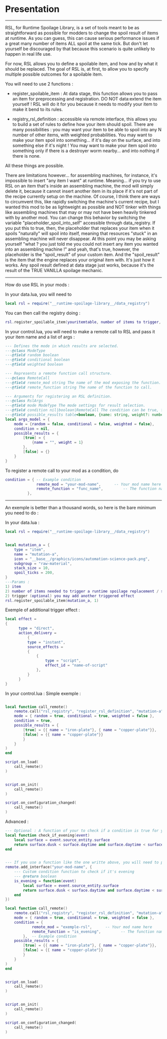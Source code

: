 # Presentation
---------
RSL, for Runtime Spoilage Library, is a set of tools meant to be as straightforward as possible for modders to change the spoil result of items at runtime.
As you can guess, this can cause serious performance issues if a great many number of items ALL spoil at the same tick. But don't let yourself be discouraged by that because this scenario is quite unlikely to happen in real life use.

For now, RSL allows you to define a spoilable item, and how and by what it should be replaced.
The goal of RSL is, at first, to allow you to specify multiple possible outcomes for a spoilable item.

You will need to use 2 functions : 
- register_spoilable_item : At data stage, this function allows you to pass an item for preprocessing and registration.
DO NOT data:extend the item yourself ! RSL will do it for you because it needs to modify your item to make it bend to its rules.

- registry_rsl_definition : accessible via remote interface, this allows you to build a set of rules to define how your item should spoil.
There are many possibilities : you may want your item to be able to spoil into any N number of other items, with weighted probabilities.
You may want to make your item spoil into something... if it's day on the surface, and into something else if it's night !
You may want to make your item spoil into something only if there is a destroyer worm nearby... and into nothing if there is none.

All these things are possible.

There are limitations however... for assembling machines, for instance, it's impossible to insert "any item I want" at runtime. Meaning... if you try to use RSL on an item that's inside an assembling machine,
the mod will simply delete it, because it cannot insert another item in its place if it's not part of the recipe currently setup on the machine. Of course, I think there are ways to circumvent this, like rapidly switching the machine's current recipe,
but I wanted this mod to be as lightweight as possible and NOT tinker with things like assembling machines that may or may not have been heavily tinkered with by another mod.
You can change this behavior by switching the variable "placeholder_spoil_into_self" accessible through data_registry.
If you put this to true, then, the placeholder that replaces your item when it spoils "naturally" will spoil into itself, meaning that resources "stuck" in an assembling machine will never disappear.
At this point you may be asking yourself "what ? you just told me you could not insert any item you wanted into an assembling machine !" and yeah, that's true, however, the placeholder is the "spoil_result" of your custom item.
And the "spoil_result" is the item that the engine replaces your original item with. It's just how it works. Any spoil result defined at data stage just works, because it's the result of the TRUE VANILLA spoilage mechanic.

---------
How do use RSL in your mods :

In your data.lua, you will need to 
```lua
local rsl = require("__runtime-spoilage-library__/data_registry")

```
You can then call the registry doing :
```lua
rsl.register_spoilable_item(youritemtable, number of items to trigger, fallback_item_name (optional), custom script (optional) )
```
In your control.lua, you will need to make a remote call to RSL and pass it your item name and a list of args :

```lua
--- Defines the mode in which results are selected.
---@class ModeType
---@field random boolean
---@field conditional boolean
---@field weighted boolean

--- Represents a remote function call structure.
---@class RemoteCall
---@field remote_mod string The name of the mod exposing the function.
---@field remote_function string The name of the function to call.

--- Arguments for registering an RSL definition.
---@class RslArgs
---@field mode ModeType The mode settings for result selection.
---@field condition nil|boolean|RemoteCall The condition can be true, false, or a remote call structure.
---@field possible_results table<boolean, {name: string, weight?: number}[]> The possible outcomes based on condition results.
local args_model = {
    mode = {random = false, conditional = false, weighted = false},
    condition = nil,
    possible_results = {
        [true] = {
            {name = "", weight = 1}
        },
        [false] = {}
    }
}
```

To register a remote call to your mod as a condition, do       
```lua
condition = { -- Example condition
              remote_mod = "your-mod-name",      -- Your mod name here
              remote_function = "func_name",         -- The function name to call
          },

```

------------------
An exemple is better than a thousand words, so here is the bare minimum you need to do :

In your data.lua :
```lua
local rsl = require("__runtime-spoilage-library__/data_registry")


local mutation_a = {
    type = "item",
    name = "mutation-a",
    icon = "__base__/graphics/icons/automation-science-pack.png",
    subgroup = "raw-material",
    stack_size = 10,
    spoil_ticks = 200,
}
---Params :
1) item
2) number of items needed to trigger a runtime spoilage replacement / script effect
2) trigger (optional) you may add another triggered effect
rsl.register_spoilable_item(mutation_a, 1)

```
Exemple of additional trigger effect :
```lua
local effect =
{
      type = "direct",
      action_delivery =
          {
          type = "instant",
          source_effects = 
          {
              {
                  type = "script",
                  effect_id = "name-of-script"
              },
          }
      }
}
```

In your control.lua :
Simple exemple : 
```lua

local function call_remote()
    remote.call("rsl_registry", "register_rsl_definition", "mutation-a", { -- You call the "rsl_registry" to use "register_rsl_definition" and pass it the name of your custom item "mutation-a"
    mode = { random = true, conditional = true, weighted = false },
    condition = true,
    possible_results = {
        [true] = {{ name = "iron-plate"}, { name = "copper-plate"}},
        [false] = {{ name = "copper-plate"}}
        }
    }
)
end

script.on_load(
    call_remote()
)


script.on_init(
    call_remote()
)

script.on_configuration_changed(
    call_remote()
)
```



Advanced :
```lua
--- Optional : A function of your to check if a condition is true for your item to spoil.
local function check_if_evening(event)
    local surface = event.source_entity.surface
    return surface.dusk < surface.daytime and surface.daytime < surface.dawn
end


--- If you use a function like the one writte above, you will need to provide a remote interface to RSL
remote.add_interface("your-mod-name", {
    --- Custom condition function to check if it's evening
    --- @return boolean
    is_evening = function(event)
        local surface = event.source_entity.surface
        return surface.dusk < surface.daytime and surface.daytime < surface.dawn
    end
})

local function call_remote()
    remote.call("rsl_registry", "register_rsl_definition", "mutation-a", { -- You call the "rsl_registry" to use "register_rsl_definition" and pass it the name of your custom item "mutation-a"
    mode = { random = true, conditional = true, weighted = false },
    condition = {
            remote_mod = "exemple-rsl",      -- Your mod name here
            remote_function = "is_evening",         -- The function name to call
        },  -- Example condition
    possible_results = {
        [true] = {{ name = "iron-plate"}, { name = "copper-plate"}},
        [false] = {{ name = "copper-plate"}}
        }
    }
)
end


script.on_load(
    call_remote()
)


script.on_init(
    call_remote()
)

script.on_configuration_changed(
    call_remote()
)

```
